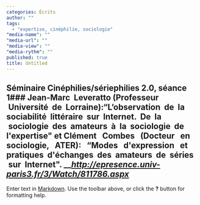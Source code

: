 ```yaml
---
categories: Écrits
author: ""
tags: 
  - "expertise, cinéphilie, sociologie"
"media-name": ""
"media-url": ""
"media-view": ""
"media-rythm": ""
published: true
title: Untitled
---
```



## Séminaire Cinéphilies/sériephilies 2.0, séance 1### **Jean-Marc  Leveratto** (Professeur  Université  de  Lorraine):“L’observation  de  la   sociabilité  littéraire  sur  Internet.  De  la  sociologie  des  amateurs  à  la  sociologie  de   l'expertise" et **Clément   Combes**   (Docteur   en   sociologie,   ATER):   “Modes   d'expression   et   pratiques  d'échanges  des  amateurs  de  séries  sur  Internet". ___http://epresence.univ-paris3.fr/3/Watch/811786.aspx_



Enter text in [Markdown](http://daringfireball.net/projects/markdown/). Use the toolbar above, or click the **?** button for formatting help.
